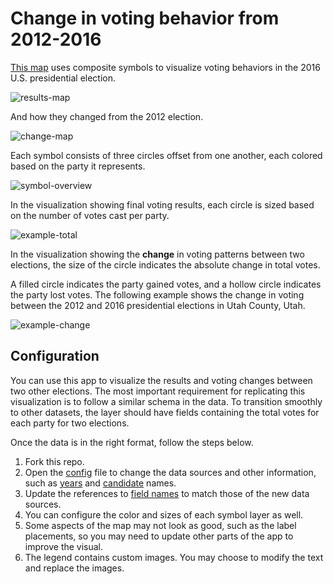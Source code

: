 # Change in voting behavior from 2012-2016

[This map](https://ekenes.github.io/election-2016/) uses composite symbols to visualize voting behaviors in the 2016 U.S. presidential election.

![results-map](https://ekenes.github.io/election-2016/assets/results-map.png)

And how they changed from the 2012 election.

![change-map](https://ekenes.github.io/election-2016/assets/change-map.png)

Each symbol consists of three circles offset from one another, each colored based on the party it represents.

![symbol-overview](https://ekenes.github.io/election-2016/assets/party-colors.png)

In the visualization showing final voting results, each circle is sized based on the number of votes cast per party.

![example-total](https://ekenes.github.io/election-2016/assets/example-total.png)

In the visualization showing the **change** in voting patterns between two elections, the size of the circle indicates
the absolute change in total votes.

A filled circle indicates the party gained votes, and a hollow circle indicates the party
lost votes. The following example shows the change in voting between the 2012 and 2016 presidential elections
in Utah County, Utah.

![example-change](https://ekenes.github.io/election-2016/assets/example-change.png)

## Configuration

You can use this app to visualize the results and voting changes between two other elections.
The most important requirement for replicating this visualization is to follow a similar schema
in the data. To transition smoothly to other datasets, the layer should have fields containing the
total votes for each party for two elections.

Once the data is in the right format, follow the steps below.

1. Fork this repo.
1. Open the [config](https://github.com/ekenes/election-2016/blob/master/app/config.ts) file to change the data sources
and other information, such as [years](https://github.com/ekenes/election-2016/blob/master/app/config.ts#L10) and [candidate](https://github.com/ekenes/election-2016/blob/master/app/config.ts#L15) names.
1. Update the references to [field names](https://github.com/ekenes/election-2016/blob/master/app/config.ts#L30) to match those of the new data sources.
1. You can configure the color and sizes of each symbol layer as well.
1. Some aspects of the map may not look as good, such as the label placements, so you may need
to update other parts of the app to improve the visual.
1. The legend contains custom images. You may choose to modify the text and replace the images.